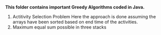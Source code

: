 **This folder contains important Greedy Algorithms coded in Java.**


1) Actitivity Selection Problem
   Here the approach is done assuming the arrays have been sorted based on end time of the activities.
2) Maximum equal sum possible in three stacks
